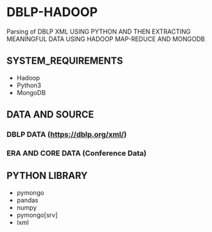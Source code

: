 # DBLP-HADOOP
Parsing of DBLP XML USING PYTHON AND THEN EXTRACTING MEANINGFUL DATA USING HADOOP MAP-REDUCE AND MONGODB

## SYSTEM_REQUIREMENTS
- Hadoop
- Python3
- MongoDB

## DATA AND SOURCE
### DBLP DATA (https://dblp.org/xml/)
### ERA AND CORE DATA (Conference Data)


## PYTHON LIBRARY
- pymongo
- pandas
- numpy
- pymongo[srv]
- lxml
